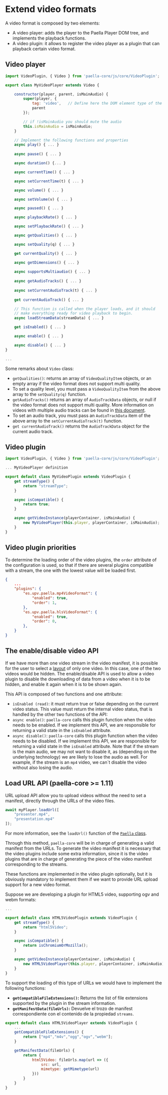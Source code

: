 # Extend video formats

A video format is composed by two elements:

- A video player: adds the player to the Paella Player DOM tree, and implements the playback functions.
- A video plugin: it allows to register the video player as a plugin that can playback certain video format.

## Video player

```javascript
import VideoPlugin, { Video } from 'paella-core/js/core/VideoPlugin';

export class MyVideoPlayer extends Video {

    constructor(player, parent, isMainAudio) {
        super(player, {
            tag: 'video',   // Define here the DOM element type of the player
            parent
        });

        // if !isMainAudio you should mute the audio
        this.isMainAudio = isMainAudio;
    }

    // Implement the following functions and properties 
    async play() { ... }
    
    async pause() { ... }

    async duration() {... }

    async currentTime() { ... }

    async setCurrentTime(t) { ... }

    async volume() { ... }

    async setVolume(v) { ... }

    async paused() { ... }

    async playbackRate() { ... }

    async setPlaybackRate() { ... }

    async getQualities() { ... }

    async setQuality(q) { ... }

    get currentQuality() { ... }

    async getDimensions() { ... }
    
    async supportsMultiaudio() { ... }
    
    async getAudioTracks() { ... }
    
    async setCurrentAudioTrack(t) { ... }
    
    get currentAudioTrack() { ... }

    // This function is called when the player loads, and it should
    // make everything ready for video playback to begin.
    async loadStreamData(streamData) { ... }

    get isEnabled() { ... }

    async enable() { ... }

    async disable() { ... }
}

...
```

Some remarks about `Video` class:

- `getQualities()`: returns an array of `VideoQualityItem` objects, or an empty array if the video format does not support multi quality.
- To set a quality level, you must pass a `VideoQualityItem` from the above array to the `setQuality(q)` function.
- `getAudioTracks()` returns an array of `AudioTrackData` objects, or null if the video format does not support multi quality. More information on videos with multiple audio tracks can be found in [this document](multiaudio.md).
- To set an audio track, you must pass an `AudioTrackData` item of the above array to the `setCurrentAudioTrack(t)` function.
- `get currentAudioTrack()` returns the `AudioTrackData` object for the current audio track.

## Video plugin

```javascript
import VideoPlugin, { Video } from 'paella-core/js/core/VideoPlugin';

... MyVideoPlayer definition

export default class MyVideoPlugin extends VideoPlugin {
    get streamType() {
        return "streamType";
    }

    async isCompatible() {
        return true;
    }

    async getVideoInstance(playerContainer, isMainAudio) {
        new MyVideoPlayer(this.player, playerContainer, isMainAudio);
    }
}
```

## Video plugin priorities

To determine the loading order of the video plugins, the `order` attribute of the configuration is used, so that if there are several plugins compatible with a stream, the one with the lowest value will be loaded first.

```json
{
    ...
    "plugins": {
        "es.upv.paella.mp4VideoFormat": {
            "enabled": true,
            "order": 1,
        },
        "es.upv.paella.hlsVideoFormat": {
            "enabled": true,
            "order": 0,
        },
    }
}
```

## The enable/disable video API

If we have more than one video stream in the video manifest, it is possible for the user to select a [layout](video_layout.md) of only one video. In this case, one of the two videos would be hidden. The enable/disable API is used to allow a video plugin to disable the downloading of data from a video when it is to be hidden, and enable it again when it is to be shown again.

This API is composed of two functions and one attribute:

- `isEnabled (read)`: it must return true or false depending on the current video status. This value must return the internal video status, that is handled by the other two functions of the API:
- `async enable()`: `paella-core` calls this plugin function when the video needs to be enabled. If we implement this API, we are responsible for returning a valid state in the `isEnabled` attribute.
- `async disable()`: `paella-core` calls this plugin function when the video needs to be disabled. If we implement this API, we are responsible for returning a valid state in the `isEnabled` attribute. Note that if the stream is the main audio, we may not want to disable it, as (depending on the underlying technology) we are likely to lose the audio as well. For example, if the stream is an `mp4` video, we can`t disable the video without also losing the audio.


## Load URL API (paella-core >= 1.11)

URL upload API allow you to upload videos without the need to set a manifest, directly through the URLs of the video files.

```js
await myPlayer.loadUrl([
    "presenter.mp4",
    "presentation.mp4"
]);
```

For more information, see the `loadUrl()` function of the [`Paella` class](paella_object.md).

Through this method, `paella-core` will be in charge of generating a valid manifest from the URLs. To generate the video manifest it is necessary that the video plugins include some extra information, since it is the video plugins that are in charge of generating the piece of the video manifest corresponding to the streams.

These functions are implemented in the video plugin optionally, but it is obviously mandatory to implement them if we want to provide URL upload support for a new video format.

Suppose we are developing a plugin for HTML5 video, supporting ogv and webm formats:

```js
...

export default class HTML5VideoPlugin extends VideoPlugin {
    get streamType() {
        return "html5Video";
    }

    async isCompatible() {
        return isChromiumOrMozilla();
    }

    async getVideoInstance(playerContainer, isMainAudio) {
        new HTML5VideoPlayer(this.player, playerContainer, isMainAudio);
    }
}
```

To support the loading of this type of URLs we would have to implement the following functions:

- **`getCompatibleFileExtensions()`:** Returns the list of file extensions supported by the plugin in the stream information.
- **`getManifestData(fileUrls)`:** Devuelve el trozo de manifest correspondiente con el contenido de la propiedad `streams`.

```js
export default class HTML5VideoPlayer extends VideoPlugin {
    ...
    getCompatibleFileExtensions() {
        return ["mp4","m4v","ogg","ogv","webm"];
    }

    getManifestData(fileUrls) {
        return {
            html5Video: fileUrls.map(url => ({
                src: url,
                mimetype: getMimetype(url)
            }))
        }
    }
}
```
